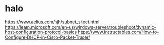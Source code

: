 # halo

https://www.aelius.com/njh/subnet_sheet.html
https://learn.microsoft.com/en-us/windows-server/troubleshoot/dynamic-host-configuration-protocol-basics
https://www.instructables.com/How-to-Configure-DHCP-in-Cisco-Packet-Tracer/
